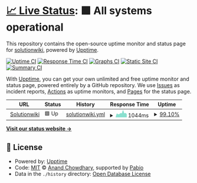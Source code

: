 # [📈 Live Status](https://demo.upptime.js.org): <!--live status--> **🟩 All systems operational**

This repository contains the open-source uptime monitor and status page for [solutionwiki](https://demo.upptime.js.org), powered by [Upptime](https://github.com/upptime/upptime).

[![Uptime CI](https://github.com/solutionwiki/solutionwiki/workflows/Uptime%20CI/badge.svg)](https://github.com/solutionwiki/solutionwiki/actions?query=workflow%3A%22Uptime+CI%22)
[![Response Time CI](https://github.com/solutionwiki/solutionwiki/workflows/Response%20Time%20CI/badge.svg)](https://github.com/solutionwiki/solutionwiki/actions?query=workflow%3A%22Response+Time+CI%22)
[![Graphs CI](https://github.com/solutionwiki/solutionwiki/workflows/Graphs%20CI/badge.svg)](https://github.com/solutionwiki/solutionwiki/actions?query=workflow%3A%22Graphs+CI%22)
[![Static Site CI](https://github.com/solutionwiki/solutionwiki/workflows/Static%20Site%20CI/badge.svg)](https://github.com/solutionwiki/solutionwiki/actions?query=workflow%3A%22Static+Site+CI%22)
[![Summary CI](https://github.com/solutionwiki/solutionwiki/workflows/Summary%20CI/badge.svg)](https://github.com/solutionwiki/solutionwiki/actions?query=workflow%3A%22Summary+CI%22)

With [Upptime](https://upptime.js.org), you can get your own unlimited and free uptime monitor and status page, powered entirely by a GitHub repository. We use [Issues](https://github.com/solutionwiki/solutionwiki/issues) as incident reports, [Actions](https://github.com/solutionwiki/solutionwiki/actions) as uptime monitors, and [Pages](https://demo.upptime.js.org) for the status page.

<!--start: status pages-->
<!-- This summary is generated by Upptime (https://github.com/upptime/upptime) -->
<!-- Do not edit this manually, your changes will be overwritten -->
<!-- prettier-ignore -->
| URL | Status | History | Response Time | Uptime |
| --- | ------ | ------- | ------------- | ------ |
| <img alt="" src="https://icons.duckduckgo.com/ip3/solutionwiki.enhawiki.kr.ico" height="13"> [Solutionwiki](http://solutionwiki.enhawiki.kr:3000) | 🟩 Up | [solutionwiki.yml](https://github.com/solutionwiki/solutionwiki/commits/HEAD/history/solutionwiki.yml) | <details><summary><img alt="Response time graph" src="./graphs/solutionwiki/response-time-week.png" height="20"> 1044ms</summary><br><a href="https://demo.upptime.js.org/history/solutionwiki"><img alt="Response time 960" src="https://img.shields.io/endpoint?url=https%3A%2F%2Fraw.githubusercontent.com%2Fsolutionwiki%2Fsolutionwiki%2FHEAD%2Fapi%2Fsolutionwiki%2Fresponse-time.json"></a><br><a href="https://demo.upptime.js.org/history/solutionwiki"><img alt="24-hour response time 1111" src="https://img.shields.io/endpoint?url=https%3A%2F%2Fraw.githubusercontent.com%2Fsolutionwiki%2Fsolutionwiki%2FHEAD%2Fapi%2Fsolutionwiki%2Fresponse-time-day.json"></a><br><a href="https://demo.upptime.js.org/history/solutionwiki"><img alt="7-day response time 1044" src="https://img.shields.io/endpoint?url=https%3A%2F%2Fraw.githubusercontent.com%2Fsolutionwiki%2Fsolutionwiki%2FHEAD%2Fapi%2Fsolutionwiki%2Fresponse-time-week.json"></a><br><a href="https://demo.upptime.js.org/history/solutionwiki"><img alt="30-day response time 960" src="https://img.shields.io/endpoint?url=https%3A%2F%2Fraw.githubusercontent.com%2Fsolutionwiki%2Fsolutionwiki%2FHEAD%2Fapi%2Fsolutionwiki%2Fresponse-time-month.json"></a><br><a href="https://demo.upptime.js.org/history/solutionwiki"><img alt="1-year response time 960" src="https://img.shields.io/endpoint?url=https%3A%2F%2Fraw.githubusercontent.com%2Fsolutionwiki%2Fsolutionwiki%2FHEAD%2Fapi%2Fsolutionwiki%2Fresponse-time-year.json"></a></details> | <details><summary><a href="https://demo.upptime.js.org/history/solutionwiki">99.10%</a></summary><a href="https://demo.upptime.js.org/history/solutionwiki"><img alt="All-time uptime 99.56%" src="https://img.shields.io/endpoint?url=https%3A%2F%2Fraw.githubusercontent.com%2Fsolutionwiki%2Fsolutionwiki%2FHEAD%2Fapi%2Fsolutionwiki%2Fuptime.json"></a><br><a href="https://demo.upptime.js.org/history/solutionwiki"><img alt="24-hour uptime 100.00%" src="https://img.shields.io/endpoint?url=https%3A%2F%2Fraw.githubusercontent.com%2Fsolutionwiki%2Fsolutionwiki%2FHEAD%2Fapi%2Fsolutionwiki%2Fuptime-day.json"></a><br><a href="https://demo.upptime.js.org/history/solutionwiki"><img alt="7-day uptime 99.10%" src="https://img.shields.io/endpoint?url=https%3A%2F%2Fraw.githubusercontent.com%2Fsolutionwiki%2Fsolutionwiki%2FHEAD%2Fapi%2Fsolutionwiki%2Fuptime-week.json"></a><br><a href="https://demo.upptime.js.org/history/solutionwiki"><img alt="30-day uptime 99.56%" src="https://img.shields.io/endpoint?url=https%3A%2F%2Fraw.githubusercontent.com%2Fsolutionwiki%2Fsolutionwiki%2FHEAD%2Fapi%2Fsolutionwiki%2Fuptime-month.json"></a><br><a href="https://demo.upptime.js.org/history/solutionwiki"><img alt="1-year uptime 99.56%" src="https://img.shields.io/endpoint?url=https%3A%2F%2Fraw.githubusercontent.com%2Fsolutionwiki%2Fsolutionwiki%2FHEAD%2Fapi%2Fsolutionwiki%2Fuptime-year.json"></a></details>

<!--end: status pages-->

[**Visit our status website →**](https://demo.upptime.js.org)

## 📄 License

- Powered by: [Upptime](https://github.com/upptime/upptime)
- Code: [MIT](./LICENSE) © [Anand Chowdhary](https://anandchowdhary.com), supported by [Pabio](https://pabio.com)
- Data in the `./history` directory: [Open Database License](https://opendatacommons.org/licenses/odbl/1-0/)

